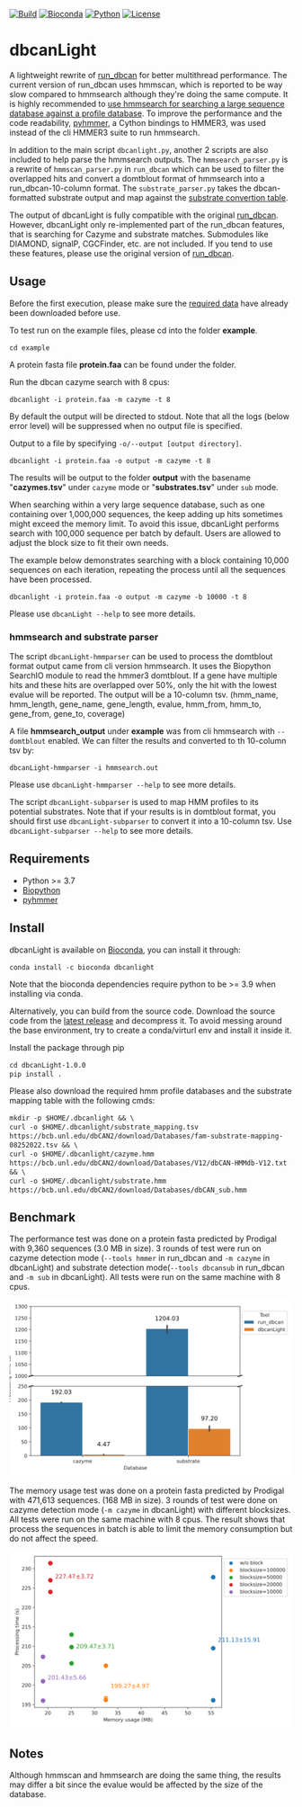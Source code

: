 [![Build](https://img.shields.io/github/actions/workflow/status/chtsai0105/dbcanlight/python_versions.yml?branch=main&logo=github)](https://github.com/chtsai0105/dbcanLight/actions/workflows/python_versions.yml)
[![Bioconda](https://img.shields.io/conda/v/bioconda/dbcanlight?logo=anaconda&color=orange)][Bioconda]
[![Python](https://img.shields.io/badge/python-3.7_%7C_3.8_%7C_3.9_%7C_3.10_%7C_3.11-blue?logo=python)](https://github.com/chtsai0105/dbcanLight/actions/workflows/python_versions.yml)
[![License](https://img.shields.io/github/license/chtsai0105/dbcanLight?label=license)](https://github.com/chtsai0105/dbcanLight/blob/master/LICENSE)

# dbcanLight

A lightweight rewrite of [run_dbcan] for better multithread performance.
The current version of run_dbcan uses hmmscan, which is reported to be way slow compared to hmmsearch although they're doing the same compute.
It is highly recommended to [use hmmsearch for searching a large sequence database against a profile database][hmmscan_vs_hmmsearch].
To improve the performance and the code readability, [pyhmmer], a Cython bindings to HMMER3, was used instead of the cli HMMER3 suite to run hmmsearch.

In addition to the main script `dbcanlight.py`, another 2 scripts are also included to help parse the hmmsearch outputs.
The `hmmsearch_parser.py` is a rewrite of `hmmscan_parser.py` in `run_dbcan` which can be used to filter the overlapped hits
and convert a domtblout format of hmmsearch into a run_dbcan-10-column format.
The `substrate_parser.py` takes the dbcan-formatted substrate output and map against the [substrate convertion table][dbcansub].

The output of dbcanLight is fully compatible with the original [run_dbcan].
However, dbcanLight only re-implemented part of the run_dbcan features, that is searching for Cazyme and substrate matches.
Submodules like DIAMOND, signalP, CGCFinder, etc. are not included.
If you tend to use these features, please use the original version of [run_dbcan].

## Usage

Before the first execution, please make sure the [required data](#required_data) have already been downloaded before use.

To test run on the example files, please cd into the folder **example**.

```
cd example
```

A protein fasta file **protein.faa** can be found under the folder.

Run the dbcan cazyme search with 8 cpus:

```
dbcanlight -i protein.faa -m cazyme -t 8
```

By default the output will be directed to stdout. Note that all the logs (below error level) will be suppressed when no output file is specified.

Output to a file by specifying `-o/--output [output directory]`.

```
dbcanlight -i protein.faa -o output -m cazyme -t 8
```

The results will be output to the folder **output** with the basename "**cazymes.tsv**" under `cazyme` mode or "**substrates.tsv**" under `sub` mode.

When searching within a very large sequence database, such as one containing over 1,000,000 sequences,
the keep adding up hits sometimes might exceed the memory limit.
To avoid this issue, dbcanLight performs search with 100,000 sequence per batch by default.
Users are allowed to adjust the block size to fit their own needs.

The example below demonstrates searching with a block containing 10,000 sequences on each iteration,
repeating the process until all the sequences have been processed.

```
dbcanlight -i protein.faa -o output -m cazyme -b 10000 -t 8
```

Please use `dbcanLight --help` to see more details.

### hmmsearch and substrate parser

The script `dbcanLight-hmmparser` can be used to process the domtblout format output came from cli version hmmsearch.
It uses the Biopython SearchIO module to read the hmmer3 domtblout.
If a gene have multiple hits and these hits are overlapped over 50%, only the hit with the lowest evalue will be reported.
The output will be a 10-column tsv. (hmm_name, hmm_length, gene_name, gene_length, evalue, hmm_from, hmm_to, gene_from, gene_to, coverage)

A file **hmmsearch_output** under **example** was from cli hmmsearch with `--domtblout` enabled.
We can filter the results and converted to th 10-column tsv by:

```
dbcanLight-hmmparser -i hmmsearch.out
```

Please use `dbcanLight-hmmparser --help` to see more details.

The script `dbcanLight-subparser` is used to map HMM profiles to its potential substrates.
Note that if your results is in domtblout format, you should first use `dbcanLight-subparser` to convert it into a 10-column tsv.
Use `dbcanLight-subparser --help` to see more details.

## Requirements

- Python >= 3.7
- [Biopython]
- [pyhmmer]

## Install

dbcanLight is available on [Bioconda], you can install it through:

```
conda install -c bioconda dbcanlight
```

Note that the bioconda dependencies require python to be >= 3.9 when installing via conda.

Alternatively, you can build from the source code.
Download the source code from the [latest release](https://github.com/chtsai0105/dbcanLight/releases/latest) and decompress it.
To avoid messing around the base environment, try to create a conda/virturl env and install it inside it.

Install the package through pip

```
cd dbcanLight-1.0.0
pip install .
```

<a name="required_data"></a>Please also download the required hmm profile databases and the substrate mapping table with the following cmds:

```
mkdir -p $HOME/.dbcanlight && \
curl -o $HOME/.dbcanlight/substrate_mapping.tsv https://bcb.unl.edu/dbCAN2/download/Databases/fam-substrate-mapping-08252022.tsv && \
curl -o $HOME/.dbcanlight/cazyme.hmm https://bcb.unl.edu/dbCAN2/download/Databases/V12/dbCAN-HMMdb-V12.txt && \
curl -o $HOME/.dbcanlight/substrate.hmm https://bcb.unl.edu/dbCAN2/download/Databases/dbCAN_sub.hmm
```

## Benchmark

The performance test was done on a protein fasta predicted by Prodigal with 9,360 sequences (3.0 MB in size).
3 rounds of test were run on cazyme detection mode (`--tools hmmer` in run_dbcan and `-m cazyme` in dbcanLight) and
substrate detection mode(`--tools dbcansub` in run_dbcan and `-m sub` in dbcanLight).
All tests were run on the same machine with 8 cpus.

![performance](misc/performance_comparison.svg)

The memory usage test was done on a protein fasta predicted by Prodigal with 471,613 sequences. (168 MB in size).
3 rounds of test were done on cazyme detection mode (`-m cazyme` in dbcanLight) with different blocksizes.
All tests were run on the same machine with 8 cpus.
The result shows that process the sequences in batch is able to limit the memory consumption but do not affect the speed.

![Memory](misc/performance_blocksize.svg)

## Notes

Although hmmscan and hmmsearch are doing the same thing, the results may differ a bit since the evalue would be affected by the size of the database.

[run_dbcan]: https://github.com/linnabrown/run_dbcan
[hmmscan_vs_hmmsearch]: http://cryptogenomicon.org/hmmscan-vs-hmmsearch-speed-the-numerology.html
[pyhmmer]: https://pyhmmer.readthedocs.io/en/stable/index.html
[dbcansub]: http://bcb.unl.edu/dbCAN2/download/Databases/fam-substrate-mapping-08252022.tsv
[Biopython]: https://biopython.org/
[Bioconda]: https://anaconda.org/bioconda/dbcanlight
